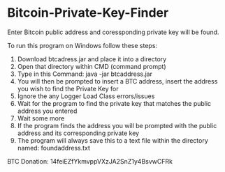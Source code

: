 # Bitcoin-Private-Key-Finder
Enter Bitcoin public address and coressponding private key will be found.


To run this program on Windows follow these steps:

1. Download btcadress.jar and place it into a directory
2. Open that directory within CMD (command prompt)
3. Type in this Command:  java -jar btcaddress.jar
4. You will then be prompted to insert a BTC address, insert the address you wish to find the Private Key for
5. Ignore the any Logger Load Class errors/issues
6. Wait for the program to find the private key that matches the public address you entered
7. Wait some more
8. If the program finds the address you will be prompted with the public address and its corresponding private key
9. The program will always save this to a text file within the directory named: foundaddress.txt














BTC Donation: 14feiEZfYkmvppVXzJA2SnZ1y4BsvwCFRk
